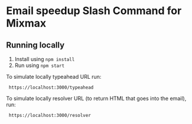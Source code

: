 # Email speedup Slash Command for Mixmax
    


## Running locally

1. Install using `npm install`
2. Run using `npm start`

To simulate locally typeahead URL run:

```
 https://localhost:3000/typeahead
```

To simulate locally  resolver URL (to return HTML that goes into the email), run:

```
 https://localhost:3000/resolver
```
